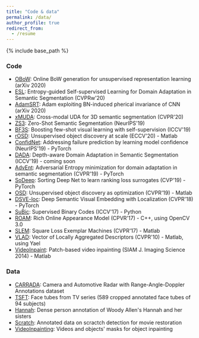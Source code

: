 ```yaml
---
title: "Code & data"
permalink: /data/
author_profile: true
redirect_from:
  - /resume
---
```


{% include base_path %}

### Code
* [OBoW](https://github.com/valeoai/obow): Online BoW generation for unsupervised representation learning (arXiv 2020)  
* [ESL](https://github.com/valeoai/ESL): Entropy-guided Self-supervised Learning for Domain Adaptation in Semantic Segmentation (CVPRw'20)
* [AdamSRT](https://github.com/ymontmarin/adamsrt): Adam exploiting BN-induced pherical invariance of CNN (arXiv 2020)
* [xMUDA](https://github.com/valeoai/xmuda): Cross-modal UDA for 3D semantic segmentation (CVPR'20)
* [ZS3](https://github.com/valeoai/ZS3): Zero-Shot Semantic Segmentation (NeurIPS'19)
* [BF3S](https://github.com/valeoai/BF3S): Boosting few-shot visual learning with self-supervision (ICCV'19)
* [rOSD](https://github.com/huyvvo/rOSD): Unsupervised object discovery at scale (ECCV'20) - Matlab  
* [ConfidNet](https://github.com/valeoai/ConfidNet): Addressing failure prediction by learning model confidence (NeurIPS'19) - PyTorch  
* [DADA](https://github.com/valeoai/DADA): Depth-aware Domain Adaptation in Semantic Segmentation (ICCV'19) - coming soon  
* [AdvEnt](https://github.com/valeoai/ADVENT): Adversarial Entropy minimization for domain adaptation in semantic segmentation (CVPR'19) - PyTorch
* [SoDeep](https://github.com/technicolor-research/sodeep): Sorting Deep Net to learn ranking loss surrogates (CVP'19) - PyTorch
* [OSD](https://github.com/huyvvo/OSD): Unsupervised object discovery as optimization (CVPR'19) - Matlab  
* [DSVE-loc](https://github.com/technicolor-research/dsve-loc): Deep Semantic Visual Embedding with Localization (CVPR'18) - PyTorch
* [SuBic](https://github.com/technicolor-research/subic): Supervised Binary Codes (ICCV'17) - Python
* [ROAM](https://github.com/omiksik/roam): Rich Online Appearance Model (CPVR'17) - C++, using OpenCV 3.0
* [SLEM](https://github.com/rafarez/SLEM): Square Loss Exemplar Machines (CVPR'17) - Matlab
* [VLAD](http://lear.inrialpes.fr/src/inria_fisher/): Vector of Locally Aggregated Descriptors (CVPR'10) - Matlab, using Yael
* [VideoInpaint](https://perso.telecom-paristech.fr/gousseau/video_inpainting/): Patch-based video inpainting (SIAM J. Imaging Science 2014) - Matlab

### Data

* [CARRADA](https://github.com/valeoai/carrada_dataset): Camera and Automotive Radar with Range-Angle-Doppler Annotations dataset
* [TSFT](http://grvsharma.com/datasets.html#tsft): Face tubes from TV series (589 cropped annotated face tubes of 94 subjects)
* [Hannah](https://www.technicolor.com/dream/research-innovation/hannah-dataset): Dense person annotation of Woody Allen's Hannah and her sisters
* [Scratch](https://perso.telecom-paristech.fr/gousseau/scratch_detection/): Annotated data on scractch detection for movie restoration
* [VideoInpainting](http://perso.telecom-paristech.fr/~gousseau/video_inpainting/): Videos and objects' masks for object inpainting
